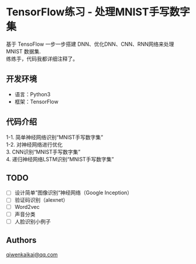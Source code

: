  # TensorFlow练习 - 处理MNIST手写数字集
基于 TensoFlow 一步一步搭建 DNN、优化DNN、CNN、RNN网络来处理 MNIST 数据集.  
练练手，代码我都详细注释了。

## 开发环境
- 语言：Python3
- 框架：TensorFlow

## 代码介绍
1-1. 简单神经网络识别“MNIST手写数字集”  
1-2. 对神经网络进行优化  
3. CNN识别“MNIST手写数字集”  
4. 递归神经网络LSTM识别“MNIST手写数字集”  

## TODO
- [ ] 设计简单”图像识别“神经网络（Google Inception）  
- [ ] 验证码识别（alexnet）  
- [ ] Word2vec 
- [ ] 声音分类 
- [ ] 人脸识别小例子

## Authors
qiwenkaikai@qq.com

